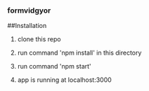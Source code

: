 ### formvidgyor

##Installation

1. clone this repo

2. run command 'npm install' in this directory

3. run command 'npm start'

4. app is running at localhost:3000
